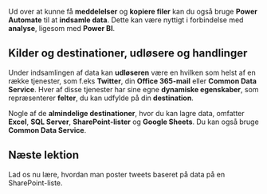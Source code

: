 Ud over at kunne få **meddelelser** og **kopiere filer** kan du også bruge **Power Automate** til at **indsamle data**.  Dette kan være nyttigt i forbindelse med **analyse**, ligesom med **Power BI**.  

## <a name="sources-and-destinations-triggers-and-actions"></a>Kilder og destinationer, udløsere og handlinger
Under indsamlingen af data kan **udløseren** være en hvilken som helst af en række tjenester, som f.eks **Twitter**, din **Office 365-mail** eller **Common Data Service**.  Hver af disse tjenester har sine egne **dynamiske egenskaber**, som repræsenterer **felter**, du kan udfylde på din **destination**.

Nogle af de **almindelige destinationer**, hvor du kan lagre data, omfatter **Excel**, **SQL Server**, **SharePoint-lister** og **Google Sheets**.  Du kan også bruge **Common Data Service**.

## <a name="next-lesson"></a>Næste lektion
Lad os nu lære, hvordan man poster tweets baseret på data på en SharePoint-liste. 

